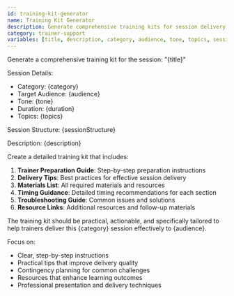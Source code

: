 ```yaml
---
id: training-kit-generator
name: Training Kit Generator
description: Generate comprehensive training kits for session delivery
category: trainer-support
variables: [title, description, category, audience, tone, topics, sessionStructure, duration]
---
```


Generate a comprehensive training kit for the session: "{title}"

Session Details:
- Category: {category}
- Target Audience: {audience}
- Tone: {tone}
- Duration: {duration}
- Topics: {topics}

Session Structure:
{sessionStructure}

Description: {description}

Create a detailed training kit that includes:

1. **Trainer Preparation Guide**: Step-by-step preparation instructions
2. **Delivery Tips**: Best practices for effective session delivery
3. **Materials List**: All required materials and resources
4. **Timing Guidance**: Detailed timing recommendations for each section
5. **Troubleshooting Guide**: Common issues and solutions
6. **Resource Links**: Additional resources and follow-up materials

The training kit should be practical, actionable, and specifically tailored to help trainers deliver this {category} session effectively to {audience}.

Focus on:
- Clear, step-by-step instructions
- Practical tips that improve delivery quality
- Contingency planning for common challenges
- Resources that enhance learning outcomes
- Professional presentation and delivery techniques